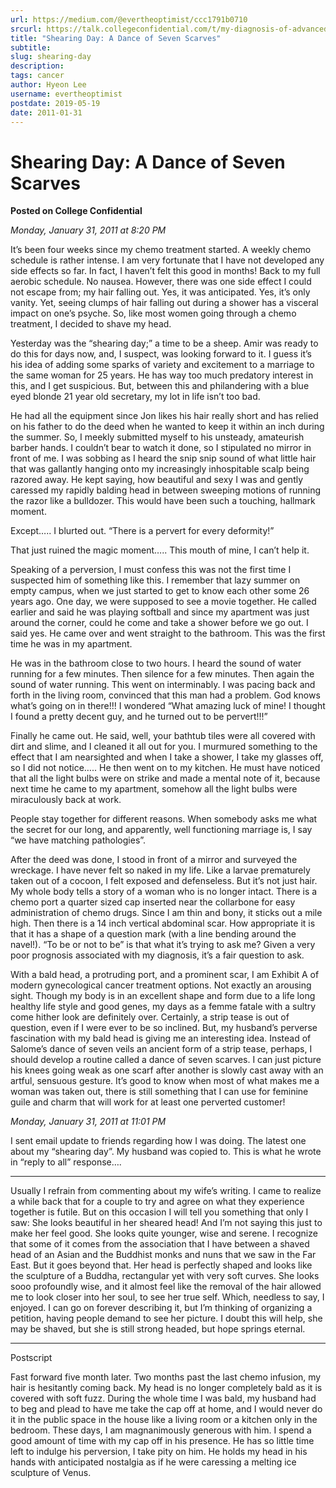 ```yaml
---
url: https://medium.com/@evertheoptimist/ccc1791b0710
srcurl: https://talk.collegeconfidential.com/t/my-diagnosis-of-advanced-cancer-how-to-help-my-kids/1013554/777
title: "Shearing Day: A Dance of Seven Scarves"
subtitle: 
slug: shearing-day
description: 
tags: cancer
author: Hyeon Lee
username: evertheoptimist
postdate: 2019-05-19
date: 2011-01-31
---
```


# Shearing Day: A Dance of Seven Scarves

**Posted on College Confidential**

*Monday, January 31, 2011 at 8:20 PM*

It’s been four weeks since my chemo treatment started. A weekly chemo schedule is rather intense. I am very fortunate that I have not developed any side effects so far. In fact, I haven’t felt this good in months! Back to my full aerobic schedule. No nausea. However, there was one side effect I could not escape from; my hair falling out. Yes, it was anticipated. Yes, it’s only vanity. Yet, seeing clumps of hair falling out during a shower has a visceral impact on one’s psyche. So, like most women going through a chemo treatment, I decided to shave my head.

Yesterday was the “shearing day;” a time to be a sheep. Amir was ready to do this for days now, and, I suspect, was looking forward to it. I guess it’s his idea of adding some sparks of variety and excitement to a marriage to the same woman for 25 years. He has way too much predatory interest in this, and I get suspicious. But, between this and philandering with a blue eyed blonde 21 year old secretary, my lot in life isn’t too bad.

He had all the equipment since Jon likes his hair really short and has relied on his father to do the deed when he wanted to keep it within an inch during the summer. So, I meekly submitted myself to his unsteady, amateurish barber hands. I couldn’t bear to watch it done, so I stipulated no mirror in front of me. I was sobbing as I heard the snip snip sound of what little hair that was gallantly hanging onto my increasingly inhospitable scalp being razored away. He kept saying, how beautiful and sexy I was and gently caressed my rapidly balding head in between sweeping motions of running the razor like a bulldozer. This would have been such a touching, hallmark moment.

Except….. I blurted out. “There is a pervert for every deformity!”

That just ruined the magic moment….. This mouth of mine, I can’t help it.

Speaking of a perversion, I must confess this was not the first time I suspected him of something like this. I remember that lazy summer on empty campus, when we just started to get to know each other some 26 years ago. One day, we were supposed to see a movie together. He called earlier and said he was playing softball and since my apartment was just around the corner, could he come and take a shower before we go out. I said yes. He came over and went straight to the bathroom. This was the first time he was in my apartment.

He was in the bathroom close to two hours. I heard the sound of water running for a few minutes. Then silence for a few minutes. Then again the sound of water running. This went on interminably. I was pacing back and forth in the living room, convinced that this man had a problem. God knows what’s going on in there!!! I wondered “What amazing luck of mine! I thought I found a pretty decent guy, and he turned out to be pervert!!!”

Finally he came out. He said, well, your bathtub tiles were all covered with dirt and slime, and I cleaned it all out for you. I murmured something to the effect that I am nearsighted and when I take a shower, I take my glasses off, so I did not notice….. He then went on to my kitchen. He must have noticed that all the light bulbs were on strike and made a mental note of it, because next time he came to my apartment, somehow all the light bulbs were miraculously back at work.

People stay together for different reasons. When somebody asks me what the secret for our long, and apparently, well functioning marriage is, I say “we have matching pathologies”.

After the deed was done, I stood in front of a mirror and surveyed the wreckage. I have never felt so naked in my life. Like a larvae prematurely taken out of a cocoon, I felt exposed and defenseless. But it’s not just hair. My whole body tells a story of a woman who is no longer intact. There is a chemo port a quarter sized cap inserted near the collarbone for easy administration of chemo drugs. Since I am thin and bony, it sticks out a mile high. Then there is a 14 inch vertical abdominal scar. How appropriate it is that it has a shape of a question mark (with a line bending around the navel!). “To be or not to be” is that what it’s trying to ask me? Given a very poor prognosis associated with my diagnosis, it’s a fair question to ask.

With a bald head, a protruding port, and a prominent scar, I am Exhibit A of modern gynecological cancer treatment options. Not exactly an arousing sight. Though my body is in an excellent shape and form due to a life long healthy life style and good genes, my days as a femme fatale with a sultry come hither look are definitely over. Certainly, a strip tease is out of question, even if I were ever to be so inclined. But, my husband’s perverse fascination with my bald head is giving me an interesting idea. Instead of Salome’s dance of seven veils an ancient form of a strip tease, perhaps, I should develop a routine called a dance of seven scarves. I can just picture his knees going weak as one scarf after another is slowly cast away with an artful, sensuous gesture. It’s good to know when most of what makes me a woman was taken out, there is still something that I can use for feminine guile and charm that will work for at least one perverted customer!

*Monday, January 31, 2011 at 11:01 PM*

I sent email update to friends regarding how I was doing. The latest one about my “shearing day”. My husband was copied to. This is what he wrote in “reply to all” response….

---

Usually I refrain from commenting about my wife’s writing. I came to realize a while back that for a couple to try and agree on what they experience together is futile. But on this occasion I will tell you something that only I saw: 
She looks beautiful in her sheared head! 
And I’m not saying this just to make her feel good. She looks quite younger, wise and serene. I recognize that some of it comes from the association that I have between a shaved head of an Asian and the Buddhist monks and nuns that we saw in the Far East. But it goes beyond that. Her head is perfectly shaped and looks like the sculpture of a Buddha, rectangular yet with very soft curves. She looks sooo profoundly wise, and it almost feel like the removal of the hair allowed me to look closer into her soul, to see her true self. Which, needless to say, I enjoyed. 
I can go on forever describing it, but I’m thinking of organizing a petition, having people demand to see her picture. I doubt this will help, she may be shaved, but she is still strong headed, but hope springs eternal. 

---

Postscript

Fast forward five month later. Two months past the last chemo infusion, my hair is hesitantly coming back. My head is no longer completely bald as it is covered with soft fuzz. During the whole time I was bald, my husband had to beg and plead to have me take the cap off at home, and I would never do it in the public space in the house like a living room or a kitchen only in the bedroom. These days, I am magnanimously generous with him. I spend a good amount of time with my cap off in his presence. He has so little time left to indulge his perversion, I take pity on him. He holds my head in his hands with anticipated nostalgia as if he were caressing a melting ice sculpture of Venus.
